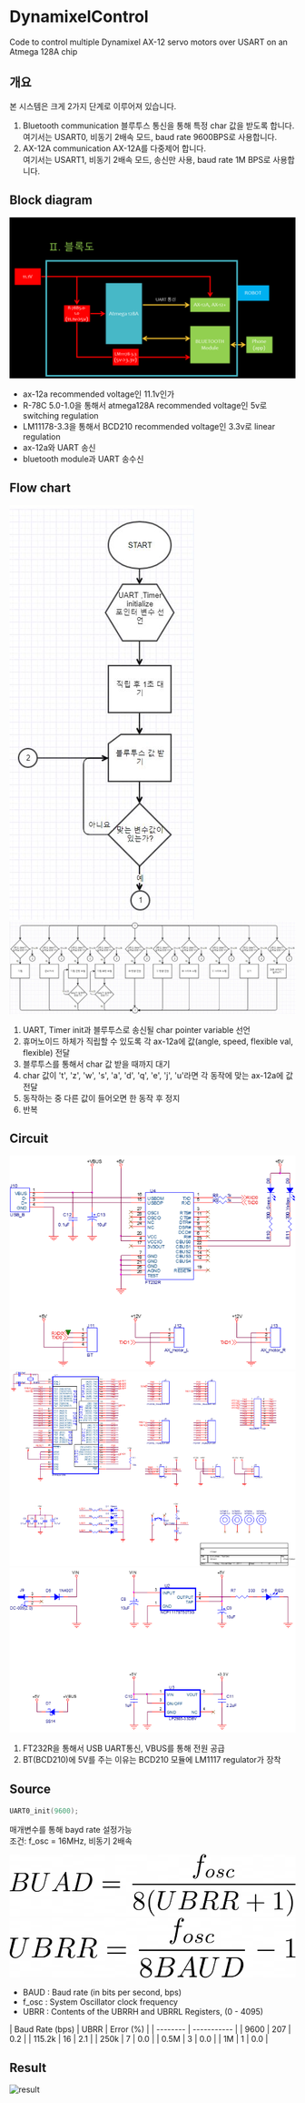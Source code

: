 # DynamixelControl
Code to control multiple Dynamixel AX-12 servo motors over USART on an Atmega 128A chip

## 개요
본 시스템은 크게 2가지 단계로 이루어져 있습니다.
1. Bluetooth communication
블루투스 통신을 통해 특정 char 값을 받도록 합니다.  
여기서는 USART0, 비동기 2배속 모드, baud rate 9600BPS로 사용합니다.
2. AX-12A communication
AX-12A를 다중제어 합니다.  
여기서는 USART1, 비동기 2배속 모드, 송신만 사용, baud rate 1M BPS로 사용합니다.

## Block diagram
![Block_diagram](./img/Block_diagram.png)
* ax-12a recommended voltage인 11.1v인가
* R-78C 5.0-1.0을 통해서 atmega128A recommended voltage인 5v로 switching regulation
* LM11178-3.3을 통해서 BCD210 recommended voltage인 3.3v로 linear regulation  
* ax-12a와 UART 송신
* bluetooth module과 UART 송수신

## Flow chart
![flow_chart_1](./img/flow_chart_1.png)  
![flow_chart_2](./img/flow_chart_2.png)  
1. UART, Timer init과 블루투스로 송신될 char pointer variable 선언
2. 휴머노이드 하체가 직립할 수 있도록 각 ax-12a에 값(angle, speed, flexible val, flexible) 전달
3. 블루투스를 통해서 char 값 받을 때까지 대기
4. char 값이 't', 'z', 'w', 's', 'a', 'd', 'q', 'e', 'j', 'u'라면 각 동작에 맞는 ax-12a에 값 전달
5. 동작하는 중 다른 값이 들어오면 한 동작 후 정지
6. 반복

## Circuit
![Circuit_1](./img/Circuit_1.png)  
![Circuit_2](./img/Circuit_2.png)  
![Circuit_3](./img/Circuit_3.png)  
1. FT232R을 통해서 USB UART통신, VBUS를 통해 전원 공급
2. BT(BCD210)에 5V를 주는 이유는 BCD210 모듈에 LM1117 regulator가 장착 

## Source
```C
UART0_init(9600);
```
매개변수를 통해 bayd rate 설정가능  
조건: f_osc = 16MHz, 비동기 2배속  
<!--
#{BUAD} = \frac{f_{osc}}{{8}({UBRR} + {1})}
#{UBRR} = \frac{f_{osc}}{{8}{BAUD}} - {1}
-->
![BUAD](./img/BUAD_formula.png) ![UBRR](./img/UBRR_formula.png)
* BAUD  : Baud rate (in bits per second, bps)
* f_osc : System Oscillator clock frequency
* UBRR  : Contents of the UBRRH and UBRRL Registers, (0 - 4095)

| Baud Rate (bps) | UBRR | Error (%) |
| -------- | ----------- |
| 9600 | 207 | 0.2 |
| 115.2k | 16 | 2.1 |
| 250k | 7 | 0.0 |
| 0.5M | 3 | 0.0 |
| 1M | 1 | 0.0 |

## Result
![result](./img/result.gif)